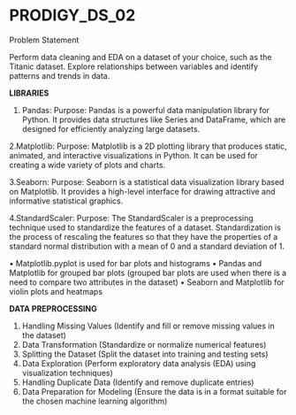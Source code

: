# PRODIGY_DS_02
Problem Statement

Perform data cleaning and EDA on a dataset of your choice, such as the Titanic dataset. Explore relationships between variables and identify patterns and trends in data. 

**LIBRARIES**
1. Pandas:
Purpose: Pandas is a powerful data manipulation library for Python. It provides data structures like Series and DataFrame, which are designed for efficiently analyzing large datasets.

2.Matplotlib:
Purpose: Matplotlib is a 2D plotting library that produces static, animated, and interactive visualizations in Python. It can be used for creating a wide variety of plots and charts.

3.Seaborn:
Purpose: Seaborn is a statistical data visualization library based on Matplotlib. It provides a high-level interface for drawing attractive and informative statistical graphics.

4.StandardScaler:
Purpose: The StandardScaler is a preprocessing technique used to standardize the features of a dataset. Standardization is the process of rescaling the features so that they have the properties of a standard normal distribution with a mean of 0 and a standard deviation of 1.

• Matplotlib.pyplot is used for bar plots and histograms
• Pandas and Matplotlib for grouped bar plots (grouped bar plots are used when there is a need to compare two attributes in the dataset)
• Seaborn and Matplotlib for violin plots and heatmaps

**DATA PREPROCESSING**
1. Handling Missing Values (Identify and fill or remove missing values in the dataset)
2. Data Transformation (Standardize or normalize numerical features)
3. Splitting the Dataset (Split the dataset into training and testing sets)
4. Data Exploration (Perform exploratory data analysis (EDA) using visualization techniques)
5. Handling Duplicate Data (Identify and remove duplicate entries)
6. Data Preparation for Modeling (Ensure the data is in a format suitable for the chosen machine learning algorithm)




